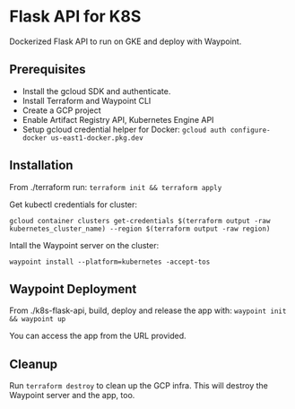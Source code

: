 # Flask API for K8S
Dockerized Flask API to run on GKE and deploy with Waypoint. 

## Prerequisites
- Install the gcloud SDK and authenticate.
- Install Terraform and Waypoint CLI
- Create a GCP project 
- Enable Artifact Registry API, Kubernetes Engine API
- Setup gcloud credential helper for Docker: 
`gcloud auth configure-docker us-east1-docker.pkg.dev
`

## Installation
From ./terraform run:
`terraform init && terraform apply`

Get kubectl credentials for cluster: 

```
gcloud container clusters get-credentials $(terraform output -raw kubernetes_cluster_name) --region $(terraform output -raw region)
```

Intall the Waypoint server on the cluster:

`waypoint install --platform=kubernetes -accept-tos`

## Waypoint Deployment
From ./k8s-flask-api, build, deploy and release the app with: `waypoint init && waypoint up`

You can access the app from the URL provided. 

## Cleanup
Run `terraform destroy` to clean up the GCP infra. This will destroy the Waypoint server and the app, too. 
